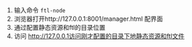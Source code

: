1. 输入命令 `ftl-node`
2. 浏览器打开http://127.0.0.1:8001/manager.html 配界面
3. 通过配置静态资源和ftl的目录位置
4. 访问 http://127.0.0.1访问刚才配置的目录下地静态资源和ftl文件
